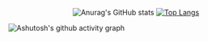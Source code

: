 <center>

![Anurag's GitHub stats](https://github-readme-stats.vercel.app/api?username=xwxtwd&show_icons=true&theme=radical)
[![Top Langs](https://github-readme-stats.vercel.app/api/top-langs/?username=xwxtwd&layout=donut&theme=radical)](https://github.com/anuraghazra/github-readme-stats)


</center>

![Ashutosh's github activity graph](https://github-readme-activity-graph.vercel.app/graph?username=xwxtwd&theme=react-dark)




<!--
**xwxtwd/xwxtwd** is a ✨ _special_ ✨ repository because its `README.md` (this file) appears on your GitHub profile.

Here are some ideas to get you started:

- 🔭 I’m currently working on ...
- 🌱 I’m currently learning ...
- 👯 I’m looking to collaborate on ...
- 🤔 I’m looking for help with ...
- 💬 Ask me about ...
- 📫 How to reach me: ...
- 😄 Pronouns: ...
- ⚡ Fun fact: ...
-->

<!-- WALLET-LINKING-BEGIN
{
  "lastUpdated": "2025-05-31T01:23:38.331Z",
  "wallets": [
    {
      "chain": "ethereum",
      "address": "0x8eD345617E79814fb21d9C319c83773356F976c8"
    },
    {
      "chain": "solana",
      "address": "145Qg5T5xMRSCZS6yYtd5Js5oq2DMDFohHkm5eVmVQjS"
    }
  ]
}
WALLET-LINKING-END -->
